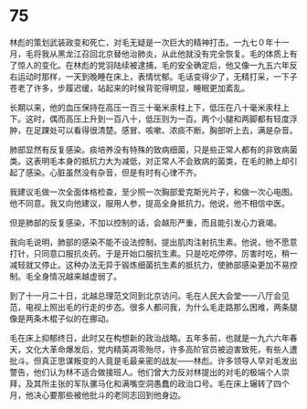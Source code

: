 # 75

林彪的策划武装政变和死亡，对毛无疑是一次巨大的精神打击。一九七０年十一月，毛将我从黑龙江召回北京替他治肺炎，从此他就没有完全恢复。毛的体质上有了惊人的变化。在林彪的党羽陆续被逮捕，毛的安全确定后，他又像一九五六年反右运动时那样，一天到晚睡在床上，表情忧郁。毛话变得少了，无精打采，一下子苍老了许多，步履迟缓，站起来的时候背驼得明显，睡眠更加紊乱。

长期以来，他的血压保持在高压一百三十毫米汞柱上下，低压在八十毫米汞柱上下。这时，偶而高压上升到一百八十，低压则为一百。两个小腿和两脚都有轻度浮肿，在足踝处可以看得很清楚。感冒、咳嗽、浓痰不断。胸部听上去，满是杂音。

肺部显然有反复感染。痰培养没有特殊的致病细菌，只是些正常人都有的非致病菌类。这表明毛本身的抵抗力大为减低，对正常人不会致病的菌类，在毛的肺上却引起了感染。心脏虽然没有杂音，但是有时有心律不齐。

我建议毛做一次全面体格检查，至少照一次胸部爱克斯光片子，和做一次心电图。他不同意。我又向他建议，服用人参，提高全身抵抗力。他说，他不相信中医。

但是肺部的反复感染，不加以控制的话，会越形严重，而且能引发心力衰竭。

我向毛说明，肺部的感染不能不设法控制，提出肌肉注射抗生素。他说，他不愿意打针，只同意口服抗炎药。于是开始口服抗生素。只是吃吃停停，厉害时吃，稍一减轻就又停止。这种办法无异于锻炼细菌抗生素的抵抗力，使肺部感染更加不易控制。毛全身情况越来越虚弱了。

到了十一月二十日，北越总理范文同到北京访问。毛在人民大会堂一一八厅会见范，电视上照出毛的行走的步态。很多人都问我，为什么毛走路那么困难，两条腿像是两条木棍子似的在挪动。

毛在床上抑郁终日，此时又在构想新的政治战略。五年多前，也就是一九六六年春天，文化大革命爆发后，党内精英凋零殆尽，许多高阶官员被迫害致死，有些人遭批斗。但真正思谋叛变的人竟是毛最亲密的战友——林彪。许多领导人早对毛发出警告，他们认为林不适合做接班人。他们曾大力反对林提出的对毛的极端个人崇拜，及其所主张的军队骡马化和满嘴空洞愚蠢的政治口号。毛在床上辗转了四个月，他决心要那些被他批斗的老同志回到他身边。
